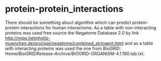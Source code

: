 # protein-protein_interactions
There should be something about algorithm which can predict protein-protein interactions for human interactome. As a table with non-interacting proteins was used free source the Negatome Database 2.0 by link http://mips.helmholtz-muenchen.de/proj/ppi/negatome/combined_stringent.html and as a table with interacting proteins was used the one from BioGRID: Home/BioGRID/Release-Archive/BIOGRID-ORGANISM-4.1.190.tab.txt.
